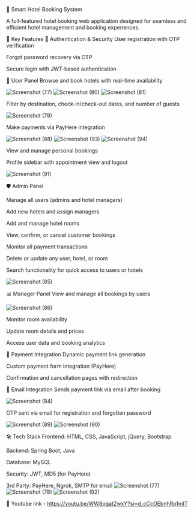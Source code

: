 🏨 Smart Hotel Booking System

A full-featured hotel booking web application designed for seamless and efficient hotel management and booking experiences.

🌟 Key Features
🔐 Authentication & Security
User registration with OTP verification

Forgot password recovery via OTP

Secure login with JWT-based authentication

👤 User Panel
Browse and book hotels with real-time availability

![Screenshot (77)](https://github.com/user-attachments/assets/25f09a38-25b2-46de-9a6e-88eb770141ac)
![Screenshot (80)](https://github.com/user-attachments/assets/c5bb626d-1d9b-4ac4-9327-a0f71df05e10)
![Screenshot (81)](https://github.com/user-attachments/assets/c07829a2-57b4-4d26-a310-b6ae1d3d21cf)

Filter by destination, check-in/check-out dates, and number of guests

![Screenshot (79)](https://github.com/user-attachments/assets/ce8210f2-1098-4646-9e20-1872ccd87562)

Make payments via PayHere integration

![Screenshot (88)](https://github.com/user-attachments/assets/da782ece-c502-412f-a7c2-41cceb68f0b8)
![Screenshot (93)](https://github.com/user-attachments/assets/5cc4535d-4fe2-47f7-9285-aaad5d90cbda)
![Screenshot (94)](https://github.com/user-attachments/assets/425ed4d4-c9fc-43fd-83f7-80d9821ad13d)

View and manage personal bookings

Profile sidebar with appointment view and logout

![Screenshot (91)](https://github.com/user-attachments/assets/00f3f7dc-f9e0-478e-a9f9-b19ffdcc795d)

🛡️ Admin Panel

Manage all users (admins and hotel managers)

Add new hotels and assign managers

Add and manage hotel rooms

View, confirm, or cancel customer bookings

Monitor all payment transactions

Delete or update any user, hotel, or room

Search functionality for quick access to users or hotels

![Screenshot (85)](https://github.com/user-attachments/assets/fdc5ff12-8f0e-4c51-aa7d-4e573773ea03)


📊 Manager Panel
View and manage all bookings by users

![Screenshot (86)](https://github.com/user-attachments/assets/50211198-9e8e-4f09-81c4-e6279bdcc99f)

Monitor room availability

Update room details and prices

Access user data and booking analytics

💸 Payment Integration
Dynamic payment link generation

Custom payment form integration (PayHere)

Confirmation and cancellation pages with redirection

💌 Email Integration
Sends payment link via email after booking

![Screenshot (84)](https://github.com/user-attachments/assets/d646c01b-cbdc-42aa-89d7-0eb9dd2af479)

OTP sent via email for registration and forgotten password

![Screenshot (89)](https://github.com/user-attachments/assets/a32bd020-f237-47d1-9fcd-3beecd2ad317)
![Screenshot (90)](https://github.com/user-attachments/assets/7622e36d-ee6a-4d9c-ac68-2b3df4b1bec2)

🛠️ Tech Stack
Frontend: HTML, CSS, JavaScript, jQuery, Bootstrap

Backend: Spring Boot, Java

Database: MySQL

Security: JWT, MD5 (for PayHere)

3rd Party: PayHere, Ngrok, SMTP for email
![Screenshot (77)](https://github.com/user-attachments/assets/aaf40739-bac0-432e-8f4b-195054604a25)
![Screenshot (78)](https://github.com/user-attachments/assets/c1ca8360-49d1-4409-9075-9085d965b6f4)
![Screenshot (92)](https://github.com/user-attachments/assets/ceddb14c-ecf5-4eb2-be80-2be3cc71c07a)

🎥 Youtube link - https://youtu.be/WW8pgatZwxY?si=d_cCcOEbnhRp1mIT
